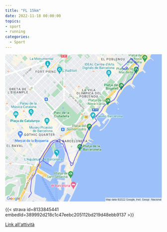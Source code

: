 ```yaml
---
title: "FL 15km"
date: 2022-11-18 00:00:00
topics:
- sport
- running
categories:
  - Sport
---
```


![](images/20221118-activity-map.png)

{{< strava id=8133845441 embedId=389992d218c1c47eebc205112bd219d48ebb9137 >}}

[Link all'attività](https://strava.com/activities/8133845441)
